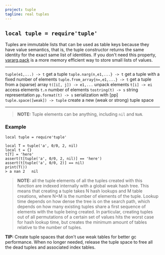 ```yaml
---
project: tuple
tagline: real tuples
---
```


## `local tuple = require'tuple'`

Tuples are immutable lists that can be used as table keys because they have
value semantics, that is, the tuple constructor returns the same identity
for the exact same list of identities. If you don't need this property,
[vararg.pack] is a more memory efficient way to store small lists of values.

[vararg.pack]: vararg.html#pack

---------------------------------- -------------------------------------------
`tuple(e1,...) -> t`					  get a tuple
`tuple.narg(n,e1,...} -> t`        get a tuple with a fixed number of elements
`tuple.from_array{n=,e1,...} -> t` get a tuple from a (sparse) array
`t([i[, j]) -> e1,...`				  unpack elements
`t[i] -> ei`							  access elements
`t.n`										  number of elements
`tostring(t) -> s`					  string representation
`pp.format(t) -> s`					  serialization with [pp]
`tuple.space([weak]) -> tuple`	  create a new (weak or strong) tuple space
---------------------------------- -------------------------------------------

> __NOTE:__ Tuple elements can be anything, including `nil` and `NaN`.

### Example

~~~{.lua}
local tuple = require'tuple'

local T = tuple('a', 0/0, 2, nil)
local t = {}
t[T] = 'here'
assert(t[tuple('a', 0/0, 2, nil)] == 'here')
assert(t[tuple('a', 0/0, 2)] == nil)
print(T())
> a	nan	2	nil
~~~

> __NOTE:__ all the tuple elements of all the tuples created with this
function are indexed internally with a global weak hash tree. This means that
creating a tuple takes N hash lookups and M table creations, where N+M is the
number of elements of the tuple. Lookup time depends on how dense the tree is
on the search path, which depends on how many existing tuples share a first
sequence of elements with the tuple being created. In particular, creating
tuples out of all permutations of a certain set of values hits the worst case
for hash lookup time, but creates the minimum amount of tables relative to
the number of tuples.

__TIP:__ Create tuple spaces that don't use weak tables for better gc
performance. When no longer needed, release the tuple space to free all
the dead tuples and associated index tables.

